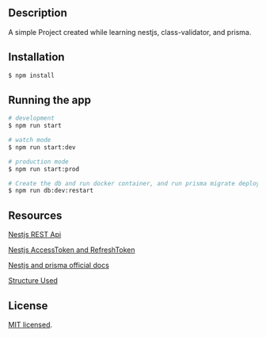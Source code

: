 ## Description

A simple Project created while learning nestjs, class-validator, and prisma.

## Installation
```bash
$ npm install
```

## Running the app

```bash
# development
$ npm run start

# watch mode
$ npm run start:dev

# production mode
$ npm run start:prod

# Create the db and run docker container, and run prisma migrate deploy
$ npm run db:dev:restart
```

## Resources
[Nestjs REST Api](https://www.youtube.com/watch?v=GHTA143_b-s)

[Nestjs AccessToken and RefreshToken](https://github.com/vladwulf/nestjs-jwts)

[Nestjs and prisma official docs](https://docs.nestjs.com/recipes/prisma)

[Structure Used](https://github.com/CatsMiaow/node-nestjs-structure)

## License
[MIT licensed](LICENSE).
